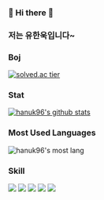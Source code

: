 ### 👋 Hi there 👋

### 저는 유한욱입니다~

### Boj
[![solved.ac tier](http://mazassumnida.wtf/api/generate_badge?boj=gi7182)](https://solved.ac/gi7182)

### Stat
[![hanuk96's github stats](https://github-readme-stats.vercel.app/api?username=ttttoooommm)](https://github.com/anuraghazra/github-readme-stats)

### Most Used Languages
![hanuk96's most lang](https://github-readme-stats.vercel.app/api/top-langs/?username=hanuk96&theme=dark)

### Skill
<img src="https://img.shields.io/badge/Java-007396?style=flat-square&logo=Java&logoColor=white">
<img src="https://img.shields.io/badge/Python-3766AB?style=flat-square&logo=Python&logoColor=white">
<img src="https://img.shields.io/badge/JavaScript-F7DF1E?style=flat-square&logo=JavaScript&logoColor=white">
<img src="https://img.shields.io/badge/MySQL-4479A1?style=flat-square&logo=MySQL&logoColor=white">
<img src="https://img.shields.io/badge/Vue.js-4FC08D?style=flat-square&logo=Vue.js&logoColor=white">

